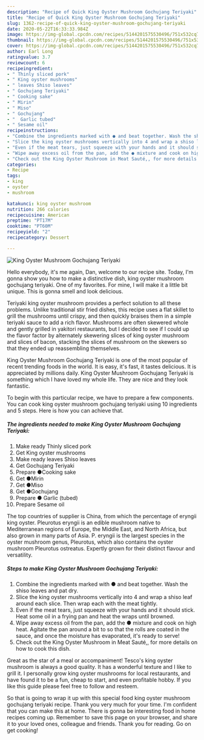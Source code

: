 ```yaml
---
description: "Recipe of Quick King Oyster Mushroom Gochujang Teriyaki"
title: "Recipe of Quick King Oyster Mushroom Gochujang Teriyaki"
slug: 1362-recipe-of-quick-king-oyster-mushroom-gochujang-teriyaki
date: 2020-05-22T16:33:33.984Z
image: https://img-global.cpcdn.com/recipes/5144201575530496/751x532cq70/king-oyster-mushroom-gochujang-teriyaki-recipe-main-photo.jpg
thumbnail: https://img-global.cpcdn.com/recipes/5144201575530496/751x532cq70/king-oyster-mushroom-gochujang-teriyaki-recipe-main-photo.jpg
cover: https://img-global.cpcdn.com/recipes/5144201575530496/751x532cq70/king-oyster-mushroom-gochujang-teriyaki-recipe-main-photo.jpg
author: Earl Long
ratingvalue: 3.7
reviewcount: 6
recipeingredient:
- " Thinly sliced pork"
- " King oyster mushrooms"
- " leaves Shiso leaves"
- " Gochujang Teriyaki"
- " Cooking sake"
- " Mirin"
- " Miso"
- " Gochujang"
- "  Garlic tubed"
- " Sesame oil"
recipeinstructions:
- "Combine the ingredients marked with ● and beat together. Wash the shiso leaves and pat dry."
- "Slice the king oyster mushrooms vertically into 4 and wrap a shiso leaf around each slice. Then wrap each with the meat tightly."
- "Even if the meat tears, just squeeze with your hands and it should stick. Heat some oil in a frying pan and heat the wraps until browned."
- "Wipe away excess oil from the pan, add the ● mixture and cook on high heat. Agitate the pan around a bit to so that the rolls are coated in the sauce, and once the moisture has evaporated, it&#39;s ready to serve!"
- "Check out the King Oyster Mushroom in Meat Sauté,, for more details on how to cook this dish."
categories:
- Recipe
tags:
- king
- oyster
- mushroom

katakunci: king oyster mushroom 
nutrition: 266 calories
recipecuisine: American
preptime: "PT17M"
cooktime: "PT60M"
recipeyield: "2"
recipecategory: Dessert

---
```



![King Oyster Mushroom Gochujang Teriyaki](https://img-global.cpcdn.com/recipes/5144201575530496/751x532cq70/king-oyster-mushroom-gochujang-teriyaki-recipe-main-photo.jpg)

Hello everybody, it's me again, Dan, welcome to our recipe site. Today, I'm gonna show you how to make a distinctive dish, king oyster mushroom gochujang teriyaki. One of my favorites. For mine, I will make it a little bit unique. This is gonna smell and look delicious.

Teriyaki king oyster mushroom provides a perfect solution to all these problems. Unlike traditional stir fried dishes, this recipe uses a flat skillet to grill the mushrooms until crispy, and then quickly braises them in a simple teriyaki sauce to add a rich flavor. Mushrooms are often skewered whole and gently grilled in yakitori restaurants, but I decided to see if I could up the flavor factor by alternately skewering slices of king oyster mushroom and slices of bacon, stacking the slices of mushroom on the skewers so that they ended up reassembling themselves.

King Oyster Mushroom Gochujang Teriyaki is one of the most popular of recent trending foods in the world. It is easy, it's fast, it tastes delicious. It is appreciated by millions daily. King Oyster Mushroom Gochujang Teriyaki is something which I have loved my whole life. They are nice and they look fantastic.


To begin with this particular recipe, we have to prepare a few components. You can cook king oyster mushroom gochujang teriyaki using 10 ingredients and 5 steps. Here is how you can achieve that.

<!--inarticleads1-->

##### The ingredients needed to make King Oyster Mushroom Gochujang Teriyaki:

1. Make ready  Thinly sliced pork
1. Get  King oyster mushrooms
1. Make ready  leaves Shiso leaves
1. Get  Gochujang Teriyaki
1. Prepare  ●Cooking sake
1. Get  ●Mirin
1. Get  ●Miso
1. Get  ●Gochujang
1. Prepare  ● Garlic (tubed)
1. Prepare  Sesame oil


The top countries of supplier is China, from which the percentage of eryngii king oyster. Pleurotus eryngii is an edible mushroom native to Mediterranean regions of Europe, the Middle East, and North Africa, but also grown in many parts of Asia. P. eryngii is the largest species in the oyster mushroom genus, Pleurotus, which also contains the oyster mushroom Pleurotus ostreatus. Expertly grown for their distinct flavour and versatility. 

<!--inarticleads2-->

##### Steps to make King Oyster Mushroom Gochujang Teriyaki:

1. Combine the ingredients marked with ● and beat together. Wash the shiso leaves and pat dry.
1. Slice the king oyster mushrooms vertically into 4 and wrap a shiso leaf around each slice. Then wrap each with the meat tightly.
1. Even if the meat tears, just squeeze with your hands and it should stick. Heat some oil in a frying pan and heat the wraps until browned.
1. Wipe away excess oil from the pan, add the ● mixture and cook on high heat. Agitate the pan around a bit to so that the rolls are coated in the sauce, and once the moisture has evaporated, it&#39;s ready to serve!
1. Check out the King Oyster Mushroom in Meat Sauté,, for more details on how to cook this dish.


Great as the star of a meal or accompaniment! Tesco&#39;s king oyster mushroom is always a good quality. It has a wonderful texture and I like to grill it. I personally grow king oyster mushrooms for local restaurants, and have found it to be a fun, cheap to start, and even profitable hobby. If you like this guide please feel free to follow and resteem. 

So that is going to wrap it up with this special food king oyster mushroom gochujang teriyaki recipe. Thank you very much for your time. I'm confident that you can make this at home. There is gonna be interesting food in home recipes coming up. Remember to save this page on your browser, and share it to your loved ones, colleague and friends. Thank you for reading. Go on get cooking!
